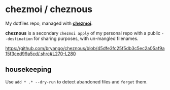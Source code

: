 # chezmoi / cheznous

My dotfiles repo, managed with [**chezmoi**](https://www.chezmoi.io).

**cheznous** is a secondary `chezmoi apply` of my personal repo with a public `--destination` for sharing purposes, with un-mangled filenames.

https://github.com/bryango/cheznous/blob/45dfe3fc25f5db3c5ec2a05af9a15f3ced99a5cd/.shrc#L270-L280

## housekeeping

Use `add * .* --dry-run` to detect abandoned files and `forget` them.
